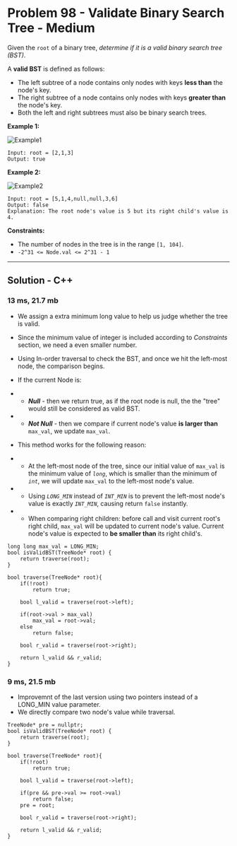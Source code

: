 # Problem 98 - Validate Binary Search Tree - Medium
Given the `root` of a binary tree, *determine if it is a valid binary search tree (BST)*.

A **valid BST** is defined as follows:

- The left subtree of a node contains only nodes with keys **less than** the node's key.
- The right subtree of a node contains only nodes with keys **greater than** the node's key.
- Both the left and right subtrees must also be binary search trees.
 

**Example 1:**

![Example1](98e1.jpg)
```
Input: root = [2,1,3]
Output: true
```
**Example 2:**

![Example2](98e2.jpg)
```
Input: root = [5,1,4,null,null,3,6]
Output: false
Explanation: The root node's value is 5 but its right child's value is 4.
```

**Constraints:**

- The number of nodes in the tree is in the range `[1, 104]`.
- `-2^31 <= Node.val <= 2^31 - 1`
---
## Solution - C++

### 13 ms, 21.7 mb
- We assign a extra minimum long value to help us judge whether the tree is valid.
- Since the minimum value of integer is included according to *Constraints* section, we need a even smaller number.
- Using In-order traversal to check the BST, and once we hit the left-most node, the comparison begins.

- If the current Node is:
- - ***Null*** - then we return true, as if the root node is null, the the "tree" would still be considered as valid BST.
- - ***Not Null*** - then we compare if current node's value **is larger than** `max_val`, we update `max_val`.

- This method works for the following reason:
- - At the left-most node of the tree, since our initial value of `max_val` is the minimum value of *`long`*, which is smaller than the minimum of *`int`*, we will update `max_val` to the left-most node's value. 
- - Using *`LONG_MIN`* instead of *`INT_MIN`* is to prevent the left-most node's value is exactly *`INT_MIN`*, causing return `false` instantly.
- - When comparing right children: before call and visit current root's right child, `max_val` will be updated to current node's value. Current node's value is expected to **be smaller than** its right child's.

```
long long max_val = LONG_MIN;
bool isValidBST(TreeNode* root) {
    return traverse(root);
}

bool traverse(TreeNode* root){
    if(!root)
        return true;

    bool l_valid = traverse(root->left);

    if(root->val > max_val)
        max_val = root->val;
    else
        return false;

    bool r_valid = traverse(root->right);

    return l_valid && r_valid;
}
```

### 9 ms, 21.5 mb
- Improvemnt of the last version using two pointers instead of a LONG_MIN value parameter.
- We directly compare two node's value while traversal.

```
TreeNode* pre = nullptr;
bool isValidBST(TreeNode* root) {
    return traverse(root);
}

bool traverse(TreeNode* root){
    if(!root)
        return true;
        
    bool l_valid = traverse(root->left);

    if(pre && pre->val >= root->val)
        return false;
    pre = root;

    bool r_valid = traverse(root->right);

    return l_valid && r_valid;
}
```